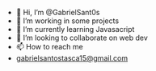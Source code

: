 - 👋 Hi, I’m @GabrielSant0s
- 👀 I’m working in some projects
- 🌱 I’m currently learning Javasacript
- 💞️ I’m looking to collaborate on web dev
- 📫 How to reach me 
- gabrielsantostasca15@gmail.com

<!---
GabrielSant0s/GabrielSant0s is a ✨ special ✨ repository because its `README.md` (this file) appears on your GitHub profile.
You can click the Preview link to take a look at your changes.
--->
